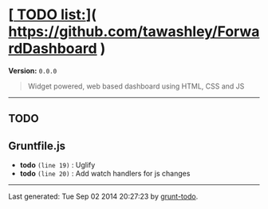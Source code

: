 # [[ TODO list:](https://github.com/tawashley/ForwardDashboard)]( https://github.com/tawashley/ForwardDashboard )

**Version:** `0.0.0`

> Widget powered, web based dashboard using HTML, CSS and JS

* * *

## TODO

## Gruntfile.js

-  **todo** `(line 19)` : Uglify
-  **todo** `(line 20)` : Add watch handlers for js changes


* * *

Last generated: Tue Sep 02 2014 20:27:23 by [grunt-todo](https://github.com/leny/grunt-todo).
